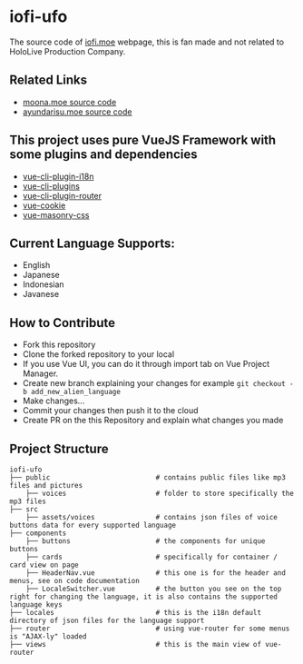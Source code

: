 # iofi-ufo
The source code of [iofi.moe](https://iofi.moe) webpage, this is fan made and not related to HoloLive Production Company.

## Related Links
- [moona.moe source code](https://github.com/iDevoid/moona-orbit)
- [ayundarisu.moe source code](https://github.com/iDevoid/risu-peanuts)

## This project uses pure VueJS Framework with some plugins and dependencies
- [vue-cli-plugin-i18n](https://github.com/kazupon/vue-cli-plugin-i18n)
- [vue-cli-plugins](https://github.com/vuetifyjs/vue-cli-plugins)
- [vue-cli-plugin-router](https://github.com/vuejs/vue-cli/tree/dev/packages/%40vue/cli-plugin-router)
- [vue-cookie](https://github.com/alfhen/vue-cookie)
- [vue-masonry-css](https://github.com/paulcollett/vue-masonry-css)

## Current Language Supports:
- English
- Japanese
- Indonesian
- Javanese

## How to Contribute
- Fork this repository
- Clone the forked repository to your local
- If you use Vue UI, you can do it through import tab on Vue Project Manager.
- Create new branch explaining your changes for example `git checkout -b add_new_alien_language`
- Make changes...
- Commit your changes then push it to the cloud
- Create PR on the this Repository and explain what changes you made

## Project Structure
```
iofi-ufo
├── public                          # contains public files like mp3 files and pictures
    ├── voices                      # folder to store specifically the mp3 files
├── src
    ├── assets/voices               # contains json files of voice buttons data for every supported language
├── components
    ├── buttons                     # the components for unique buttons
    ├── cards                       # specifically for container / card view on page
    ├── HeaderNav.vue               # this one is for the header and menus, see on code documentation
    ├── LocaleSwitcher.vue          # the button you see on the top right for changing the language, it is also contains the supported language keys
├── locales                         # this is the i18n default directory of json files for the language support
├── router                          # using vue-router for some menus is "AJAX-ly" loaded
├── views                           # this is the main view of vue-router
```